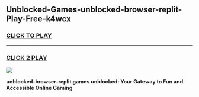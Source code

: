 
## Unblocked-Games-unblocked-browser-replit-Play-Free-k4wcx
<h3>
<a href="https://premium76.site?title=unblocked-browser-replit&ref=12A">CLICK TO PLAY</a></h3>
<hr>

<h3>
<a href="https://premium76.site?title=unblocked-browser-replit&ref=12A">CLICK 2 PLAY</a>
  
</h3>

<a href="https://premium76.site?title=unblocked-browser-replit&ref=12A"><img src="https://clearcache.store/games.png"></a>


**unblocked-browser-replit games unblocked: Your Gateway to Fun and Accessible Online Gaming**
